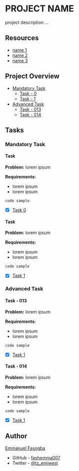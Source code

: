 # PROJECT NAME

project description ...

## Resources
* [name 1](https://www.1)
* [name 2](https://www.2)
* [name 3](https://www.3)

## Project Overview
- [Mandatory Task](#mandatory-task)
	- [Task - 0](link_to_fiel)
	- [Task - 1](link_to_fiel)
- [Advanced Task](#advanced-task)
	- [Task - 013](link_to_fiel)
	- [Task - 014](link_to_fiel)

## Tasks
### Mandatory Task

#### Task

**Problem:** lorem ipsum

**Requirements:**
* lorem ipsum
* lorem ipsum

```
code sample
```
- [x] [Task 0](link_to_file)

#### Task

**Problem:** lorem ipsum

**Requirements:**
* lorem ipsum
* lorem ipsum

```
code sample
```
- [x] [Task 1](link_to_file)


### Advanced Task

#### Task - 013
**Problem:** lorem ipsum

**Requirements:**
* lorem ipsum
* lorem ipsum

```
code sample
```
- [x] [Task 1](link_to_file)

#### Task - 014

**Problem:** lorem ipsum

**Requirements:**
* lorem ipsum
* lorem ipsum

```
code sample
```
- [x] [Task 1](link_to_file)


## Author

[Emmanuel Fasogba](fasogbaemmanuel@gmail.com)
- GitHub - [fashemma007](https://github.com/fashemma007)
- Twitter - [@tz_emiwest](https://www.twitter.com/tz_emiwest)

